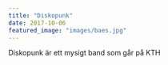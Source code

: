 ```yaml
---
title: "Diskopunk"
date: 2017-10-06
featured_image: "images/baes.jpg"
---
```

Diskopunk är ett mysigt band som går på KTH